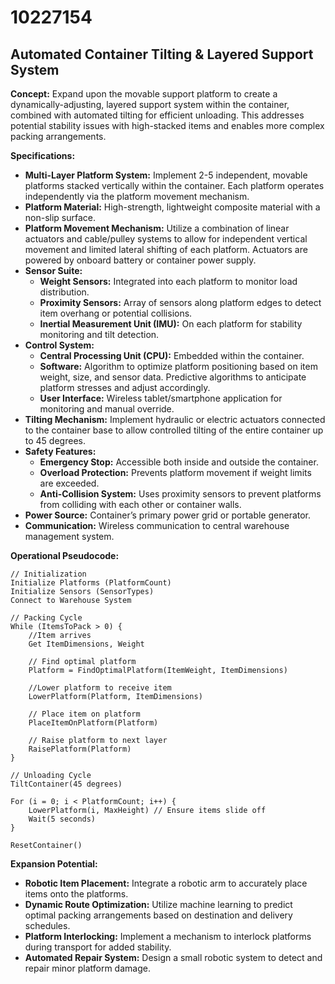 # 10227154

## Automated Container Tilting & Layered Support System

**Concept:** Expand upon the movable support platform to create a dynamically-adjusting, layered support system within the container, combined with automated tilting for efficient unloading. This addresses potential stability issues with high-stacked items and enables more complex packing arrangements.

**Specifications:**

*   **Multi-Layer Platform System:** Implement 2-5 independent, movable platforms stacked vertically within the container. Each platform operates independently via the platform movement mechanism.
*   **Platform Material:** High-strength, lightweight composite material with a non-slip surface.
*   **Platform Movement Mechanism:** Utilize a combination of linear actuators and cable/pulley systems to allow for independent vertical movement and limited lateral shifting of each platform. Actuators are powered by onboard battery or container power supply.
*   **Sensor Suite:**
    *   **Weight Sensors:** Integrated into each platform to monitor load distribution.
    *   **Proximity Sensors:** Array of sensors along platform edges to detect item overhang or potential collisions.
    *   **Inertial Measurement Unit (IMU):** On each platform for stability monitoring and tilt detection.
*   **Control System:**
    *   **Central Processing Unit (CPU):** Embedded within the container.
    *   **Software:** Algorithm to optimize platform positioning based on item weight, size, and sensor data. Predictive algorithms to anticipate platform stresses and adjust accordingly.
    *   **User Interface:** Wireless tablet/smartphone application for monitoring and manual override.
*   **Tilting Mechanism:** Implement hydraulic or electric actuators connected to the container base to allow controlled tilting of the entire container up to 45 degrees.
*   **Safety Features:**
    *   **Emergency Stop:** Accessible both inside and outside the container.
    *   **Overload Protection:** Prevents platform movement if weight limits are exceeded.
    *   **Anti-Collision System:** Uses proximity sensors to prevent platforms from colliding with each other or container walls.
*   **Power Source:** Container’s primary power grid or portable generator.
*   **Communication:** Wireless communication to central warehouse management system.

**Operational Pseudocode:**

```
// Initialization
Initialize Platforms (PlatformCount)
Initialize Sensors (SensorTypes)
Connect to Warehouse System

// Packing Cycle
While (ItemsToPack > 0) {
    //Item arrives
    Get ItemDimensions, Weight
    
    // Find optimal platform
    Platform = FindOptimalPlatform(ItemWeight, ItemDimensions)
    
    //Lower platform to receive item
    LowerPlatform(Platform, ItemDimensions)
    
    // Place item on platform
    PlaceItemOnPlatform(Platform)
    
    // Raise platform to next layer
    RaisePlatform(Platform)
}

// Unloading Cycle
TiltContainer(45 degrees)

For (i = 0; i < PlatformCount; i++) {
    LowerPlatform(i, MaxHeight) // Ensure items slide off
    Wait(5 seconds)
}

ResetContainer()
```

**Expansion Potential:**

*   **Robotic Item Placement:** Integrate a robotic arm to accurately place items onto the platforms.
*   **Dynamic Route Optimization:** Utilize machine learning to predict optimal packing arrangements based on destination and delivery schedules.
*   **Platform Interlocking:** Implement a mechanism to interlock platforms during transport for added stability.
*   **Automated Repair System:** Design a small robotic system to detect and repair minor platform damage.